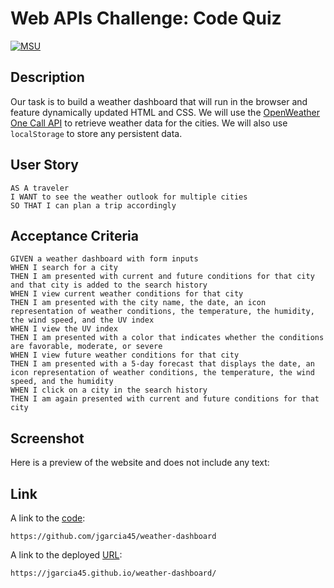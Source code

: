 # Web APIs Challenge: Code Quiz
[![MSU](https://img.shields.io/badge/MSU-Coding%20Bootcamp-green/)](https://bootcamp.msu.edu/)

## Description
Our task is to build a weather dashboard that will run in the browser and feature dynamically updated HTML and CSS. We will use the [OpenWeather One Call API](https://openweathermap.org/api/one-call-api) to retrieve weather data for the cities. We will also use `localStorage` to store any persistent data.

## User Story
```
AS A traveler
I WANT to see the weather outlook for multiple cities
SO THAT I can plan a trip accordingly
```

## Acceptance Criteria
```
GIVEN a weather dashboard with form inputs
WHEN I search for a city
THEN I am presented with current and future conditions for that city and that city is added to the search history
WHEN I view current weather conditions for that city
THEN I am presented with the city name, the date, an icon representation of weather conditions, the temperature, the humidity, the wind speed, and the UV index
WHEN I view the UV index
THEN I am presented with a color that indicates whether the conditions are favorable, moderate, or severe
WHEN I view future weather conditions for that city
THEN I am presented with a 5-day forecast that displays the date, an icon representation of weather conditions, the temperature, the wind speed, and the humidity
WHEN I click on a city in the search history
THEN I am again presented with current and future conditions for that city
```

## Screenshot
Here is a preview of the website and does not include any text: ![]()

## Link

A link to the [code](https://github.com/jgarcia45/weather-dashboard):
```
https://github.com/jgarcia45/weather-dashboard
```

A link to the deployed [URL](https://jgarcia45.github.io/weather-dashboard/):
```
https://jgarcia45.github.io/weather-dashboard/
```